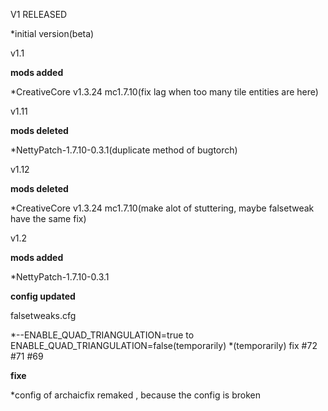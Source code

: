 V1 RELEASED

*initial version(beta)

v1.1

**mods added**

*CreativeCore v1.3.24 mc1.7.10(fix lag when too many tile entities are here)

v1.11

**mods deleted**

*NettyPatch-1.7.10-0.3.1(duplicate method of bugtorch)

v1.12

**mods deleted**

*CreativeCore v1.3.24 mc1.7.10(make alot of stuttering, maybe falsetweak have the same fix)

v1.2

**mods added**

*NettyPatch-1.7.10-0.3.1

**config updated**

falsetweaks.cfg

*--ENABLE_QUAD_TRIANGULATION=true to ENABLE_QUAD_TRIANGULATION=false(temporarily)
*(temporarily) fix #72 #71 #69

**fixe**

*config of archaicfix remaked , because the config is broken
